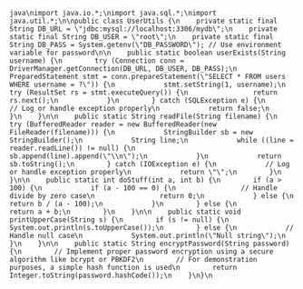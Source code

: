 ```java\nimport java.io.*;\nimport java.sql.*;\nimport java.util.*;\n\npublic class UserUtils {\n    private static final String DB_URL = \"jdbc:mysql://localhost:3306/mydb\";\n    private static final String DB_USER = \"root\";\n    private static final String DB_PASS = System.getenv(\"DB_PASSWORD\"); // Use environment variable for password\n\n    public static boolean userExists(String username) {\n        try (Connection conn = DriverManager.getConnection(DB_URL, DB_USER, DB_PASS);\n             PreparedStatement stmt = conn.prepareStatement(\"SELECT * FROM users WHERE username = ?\")) {\n            stmt.setString(1, username);\n            try (ResultSet rs = stmt.executeQuery()) {\n                return rs.next();\n            }\n        } catch (SQLException e) {\n            // Log or handle exception properly\n            return false;\n        }\n    }\n\n    public static String readFile(String filename) {\n        try (BufferedReader reader = new BufferedReader(new FileReader(filename))) {\n            StringBuilder sb = new StringBuilder();\n            String line;\n            while ((line = reader.readLine()) != null) {\n                sb.append(line).append(\"\\n\");\n            }\n            return sb.toString();\n        } catch (IOException e) {\n            // Log or handle exception properly\n            return \"\";\n        }\n    }\n\n    public static int doStuff(int a, int b) {\n        if (a > 100) {\n            if (a - 100 == 0) {\n                // Handle divide by zero case\n                return 0;\n            } else {\n                return b / (a - 100);\n            }\n        } else {\n            return a + b;\n        }\n    }\n\n    public static void printUpperCase(String s) {\n        if (s != null) {\n            System.out.println(s.toUpperCase());\n        } else {\n            // Handle null case\n            System.out.println(\"Null string\");\n        }\n    }\n\n    public static String encryptPassword(String password) {\n        // Implement proper password encryption using a secure algorithm like bcrypt or PBKDF2\n        // For demonstration purposes, a simple hash function is used\n        return Integer.toString(password.hashCode());\n    }\n}\n```